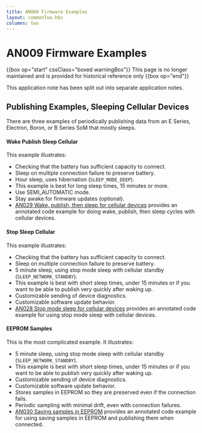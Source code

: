 ```yaml
---
title: AN009 Firmware Examples
layout: commonTwo.hbs
columns: two
---
```

# AN009 Firmware Examples

{{box op="start" cssClass="boxed warningBox"}}
This page is no longer maintained and is provided for historical reference only
{{box op="end"}}

This application note has been split out into separate application notes.




## Publishing Examples, Sleeping Cellular Devices

There are three examples of periodically publishing data from an E Series, Electron, Boron, or B Series SoM that mostly sleeps.

#### Wake Publish Sleep Cellular

This example illustrates:

- Checking that the battery has sufficient capacity to connect.
- Sleep on multiple connection failure to preserve battery.
- Hour sleep, uses hibernation (`SLEEP_MODE_DEEP`).
- This example is best for long sleep times, 15 minutes or more.
- Use SEMI_AUTOMATIC mode.
- Stay awake for firmware updates (optional).
- [AN029 Wake, publish, then sleep for cellular devices](/datasheets/app-notes/an029-wake-publish-sleep-cellular)  provides an annotated code example for doing wake, publish, then sleep cycles with cellular devices.

#### Stop Sleep Cellular

This example illustrates:

- Checking that the battery has sufficient capacity to connect.
- Sleep on multiple connection failure to preserve battery.
- 5 minute sleep, using stop mode sleep with cellular standby (`SLEEP_NETWORK_STANDBY`).
- This example is best with short sleep times, under 15 minutes or if you want to be able to publish very quickly after waking up.
- Customizable sending of device diagnostics.
- Customizable software update behavior.
- [AN028 Stop mode sleep for cellular devices](/datasheets/app-notes/an028-stop-sleep-cellular) provides an annotated code example for using stop mode sleep with cellular devices.

#### EEPROM Samples

This is the most complicated example. It illustrates:

- 5 minute sleep, using stop mode sleep with cellular standby (`SLEEP_NETWORK_STANDBY`).
- This example is best with short sleep times, under 15 minutes or if you want to be able to publish very quickly after waking up.
- Customizable sending of device diagnostics.
- Customizable software update behavior.
- Stores samples in EEPROM so they are preserved even if the connection fails.
- Periodic sampling with minimal drift, even with connection failures.
- [AN030 Saving samples in EEPROM](/datasheets/app-notes/an030-eeprom-samples) provides an annotated code example for using saving samples in EEPROM and publishing them when connected.




